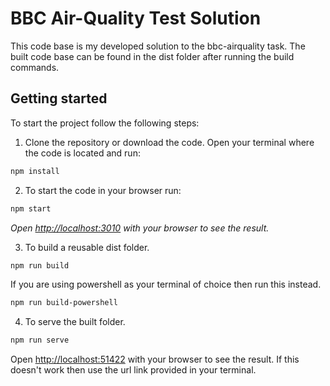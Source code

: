 # BBC Air-Quality Test Solution
This code base is my developed solution to the bbc-airquality task.
The built code base can be found in the dist folder after running the build commands.

## Getting started

To start the project follow the following steps:

1. Clone the repository or download the code. Open your terminal where the code is located and run:

```bash
npm install
```

2. To start the code in your browser run:

```bash
npm start
```
_Open [http://localhost:3010](http://localhost:3010) with your browser to see the result._

3. To build a reusable dist folder.

```bash
npm run build
```
If you are using powershell as your terminal of choice then run this instead.

```bash
npm run build-powershell
```

4. To serve the built folder.

```bash
npm run serve
```
Open [http://localhost:51422](http://localhost:3010) with your browser to see the result. If this doesn't work then use the url link provided in your terminal.